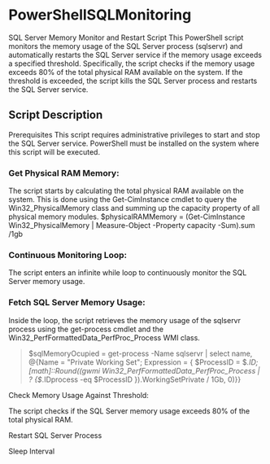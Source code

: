 
# PowerShellSQLMonitoring


SQL Server Memory Monitor and Restart Script
This PowerShell script monitors the memory usage of the SQL Server process (sqlservr) and automatically restarts the SQL Server service if the memory usage exceeds a specified threshold. Specifically, the script checks if the memory usage exceeds 80% of the total physical RAM available on the system. If the threshold is exceeded, the script kills the SQL Server process and restarts the SQL Server service.

## Script Description

Prerequisites
This script requires administrative privileges to start and stop the SQL Server service.
PowerShell must be installed on the system where this script will be executed.


### Get Physical RAM Memory:

The script starts by calculating the total physical RAM available on the system. This is done using the Get-CimInstance cmdlet to query the Win32_PhysicalMemory class and summing up the capacity property of all physical memory modules.
$physicalRAMMemory = (Get-CimInstance Win32_PhysicalMemory | Measure-Object -Property capacity -Sum).sum /1gb


### Continuous Monitoring Loop:

The script enters an infinite while loop to continuously monitor the SQL Server memory usage.

### Fetch SQL Server Memory Usage:

Inside the loop, the script retrieves the memory usage of the sqlservr process using the get-process cmdlet and the Win32_PerfFormattedData_PerfProc_Process WMI class.

> $sqlMemoryOcupied = get-process -Name sqlservr | 
    select name, @{Name = "Private Working Set"; Expression = { 
            $ProcessID = $_.ID; [math]::Round((gwmi Win32_PerfFormattedData_PerfProc_Process | 
                    ? {$_.IDprocess -eq $ProcessID }).WorkingSetPrivate / 1Gb, 0)}}


Check Memory Usage Against Threshold:

The script checks if the SQL Server memory usage exceeds 80% of the total physical RAM.

Restart SQL Server Process

Sleep Interval
